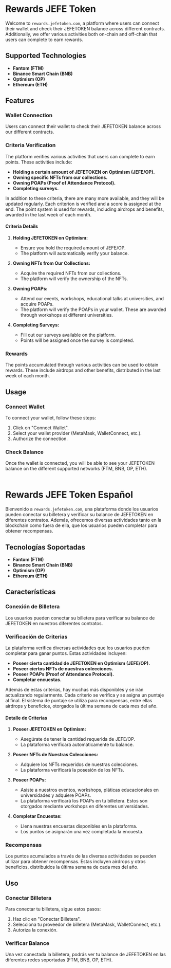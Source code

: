 # Rewards JEFE Token

Welcome to `rewards.jefetoken.com`, a platform where users can connect their wallet and check their JEFETOKEN balance across different contracts. Additionally, we offer various activities both on-chain and off-chain that users can complete to earn rewards.

## Supported Technologies

- **Fantom (FTM)**
- **Binance Smart Chain (BNB)**
- **Optimism (OP)**
- **Ethereum (ETH)**

## Features

### Wallet Connection

Users can connect their wallet to check their JEFETOKEN balance across our different contracts.

### Criteria Verification

The platform verifies various activities that users can complete to earn points. These activities include:

- **Holding a certain amount of JEFETOKEN on Optimism (JEFE/OP).**
- **Owning specific NFTs from our collections.**
- **Owning POAPs (Proof of Attendance Protocol).**
- **Completing surveys.**

In addition to these criteria, there are many more available, and they will be updated regularly. Each criterion is verified and a score is assigned at the end. The point system is used for rewards, including airdrops and benefits, awarded in the last week of each month.

#### Criteria Details

1. **Holding JEFETOKEN on Optimism:**
   - Ensure you hold the required amount of JEFE/OP.
   - The platform will automatically verify your balance.

2. **Owning NFTs from Our Collections:**
   - Acquire the required NFTs from our collections.
   - The platform will verify the ownership of the NFTs.

3. **Owning POAPs:**
   - Attend our events, workshops, educational talks at universities, and acquire POAPs.
   - The platform will verify the POAPs in your wallet. These are awarded through workshops at different universities.

4. **Completing Surveys:**
   - Fill out our surveys available on the platform.
   - Points will be assigned once the survey is completed.

### Rewards

The points accumulated through various activities can be used to obtain rewards. These include airdrops and other benefits, distributed in the last week of each month.

## Usage

### Connect Wallet

To connect your wallet, follow these steps:

1. Click on "Connect Wallet".
2. Select your wallet provider (MetaMask, WalletConnect, etc.).
3. Authorize the connection.

### Check Balance

Once the wallet is connected, you will be able to see your JEFETOKEN balance on the different supported networks (FTM, BNB, OP, ETH).
<br><br>
#
# Rewards JEFE Token Español

Bienvenido a `rewards.jefetoken.com`, una plataforma donde los usuarios pueden conectar su billetera y verificar su balance de JEFETOKEN en diferentes contratos. Además, ofrecemos diversas actividades tanto en la blockchain como fuera de ella, que los usuarios pueden completar para obtener recompensas.

## Tecnologías Soportadas

- **Fantom (FTM)**
- **Binance Smart Chain (BNB)**
- **Optimism (OP)**
- **Ethereum (ETH)**

## Características

### Conexión de Billetera

Los usuarios pueden conectar su billetera para verificar su balance de JEFETOKEN en nuestros diferentes contratos.

### Verificación de Criterias

La plataforma verifica diversas actividades que los usuarios pueden completar para ganar puntos. Estas actividades incluyen:

- **Poseer cierta cantidad de JEFETOKEN en Optimism (JEFE/OP).**
- **Poseer ciertos NFTs de nuestras colecciones.**
- **Poseer POAPs (Proof of Attendance Protocol).**
- **Completar encuestas.**

Además de estas criterias, hay muchas más disponibles y se irán actualizando regularmente. Cada criterio se verifica y se asigna un puntaje al final. El sistema de puntaje se utiliza para recompensas, entre ellas airdrops y beneficios, otorgados la última semana de cada mes del año.

#### Detalle de Criterias

1. **Poseer JEFETOKEN en Optimism:**
   - Asegúrate de tener la cantidad requerida de JEFE/OP.
   - La plataforma verificará automáticamente tu balance.

2. **Poseer NFTs de Nuestras Colecciones:**
   - Adquiere los NFTs requeridos de nuestras colecciones.
   - La plataforma verificará la posesión de los NFTs.

3. **Poseer POAPs:**
   - Asiste a nuestros eventos, workshops, pláticas educacionales en universidades y adquiere POAPs.
   - La plataforma verificará los POAPs en tu billetera. Estos son otorgados mediante workshops en diferentes universidades.

4. **Completar Encuestas:**
   - Llena nuestras encuestas disponibles en la plataforma.
   - Los puntos se asignarán una vez completada la encuesta.

### Recompensas

Los puntos acumulados a través de las diversas actividades se pueden utilizar para obtener recompensas. Estas incluyen airdrops y otros beneficios, distribuidos la última semana de cada mes del año.

## Uso

### Conectar Billetera

Para conectar tu billetera, sigue estos pasos:

1. Haz clic en "Conectar Billetera".
2. Selecciona tu proveedor de billetera (MetaMask, WalletConnect, etc.).
3. Autoriza la conexión.

### Verificar Balance

Una vez conectada la billetera, podrás ver tu balance de JEFETOKEN en las diferentes redes soportadas (FTM, BNB, OP, ETH).
